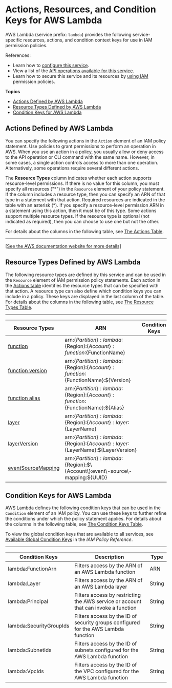 # Actions, Resources, and Condition Keys for AWS Lambda<a name="list_awslambda"></a>

AWS Lambda \(service prefix: `lambda`\) provides the following service\-specific resources, actions, and condition context keys for use in IAM permission policies\.

References:
+ Learn how to [configure this service](https://docs.aws.amazon.com/lambda/latest/dg/)\.
+ View a list of the [API operations available for this service](https://docs.aws.amazon.com/lambda/latest/dg/)\.
+ Learn how to secure this service and its resources by [using IAM](https://docs.aws.amazon.com/lambda/latest/dg/lambda-auth-and-access-control.html) permission policies\.

**Topics**
+ [Actions Defined by AWS Lambda](#awslambda-actions-as-permissions)
+ [Resource Types Defined by AWS Lambda](#awslambda-resources-for-iam-policies)
+ [Condition Keys for AWS Lambda](#awslambda-policy-keys)

## Actions Defined by AWS Lambda<a name="awslambda-actions-as-permissions"></a>

You can specify the following actions in the `Action` element of an IAM policy statement\. Use policies to grant permissions to perform an operation in AWS\. When you use an action in a policy, you usually allow or deny access to the API operation or CLI command with the same name\. However, in some cases, a single action controls access to more than one operation\. Alternatively, some operations require several different actions\.

The **Resource Types** column indicates whether each action supports resource\-level permissions\. If there is no value for this column, you must specify all resources \("\*"\) in the `Resource` element of your policy statement\. If the column includes a resource type, then you can specify an ARN of that type in a statement with that action\. Required resources are indicated in the table with an asterisk \(\*\)\. If you specify a resource\-level permission ARN in a statement using this action, then it must be of this type\. Some actions support multiple resource types\. If the resource type is optional \(not indicated as required\), then you can choose to use one but not the other\.

For details about the columns in the following table, see [The Actions Table](reference_policies_actions-resources-contextkeys.md#actions_table)\.


****  
[\[See the AWS documentation website for more details\]](http://docs.aws.amazon.com/IAM/latest/UserGuide/list_awslambda.html)

## Resource Types Defined by AWS Lambda<a name="awslambda-resources-for-iam-policies"></a>

The following resource types are defined by this service and can be used in the `Resource` element of IAM permission policy statements\. Each action in the [Actions table](#awslambda-actions-as-permissions) identifies the resource types that can be specified with that action\. A resource type can also define which condition keys you can include in a policy\. These keys are displayed in the last column of the table\. For details about the columns in the following table, see [The Resource Types Table](reference_policies_actions-resources-contextkeys.md#resources_table)\.


****  

| Resource Types | ARN | Condition Keys | 
| --- | --- | --- | 
|   [ function ](https://docs.aws.amazon.com/lambda/latest/dg/lambda-api-permissions-ref.html)  |  arn:$\{Partition\}:lambda:$\{Region\}:$\{Account\}:function:$\{FunctionName\}  |  | 
|   [ function version ](https://docs.aws.amazon.com/lambda/latest/dg/lambda-api-permissions-ref.html)  |  arn:$\{Partition\}:lambda:$\{Region\}:$\{Account\}:function:$\{FunctionName\}:$\{Version\}  |  | 
|   [ function alias ](https://docs.aws.amazon.com/lambda/latest/dg/lambda-api-permissions-ref.html)  |  arn:$\{Partition\}:lambda:$\{Region\}:$\{Account\}:function:$\{FunctionName\}:$\{Alias\}  |  | 
|   [ layer ](https://docs.aws.amazon.com/lambda/latest/dg/lambda-api-permissions-ref.html)  |  arn:$\{Partition\}:lambda:$\{Region\}:$\{Account\}:layer:$\{LayerName\}  |  | 
|   [ layerVersion ](https://docs.aws.amazon.com/lambda/latest/dg/lambda-api-permissions-ref.html)  |  arn:$\{Partition\}:lambda:$\{Region\}:$\{Account\}:layer:$\{LayerName\}:$\{LayerVersion\}  |  | 
|   [ eventSourceMapping ](https://docs.aws.amazon.com/lambda/latest/dg/lambda-api-permissions-ref.html)  |  arn:$\{Partition\}:lambda:$\{Region\}:$\{Account\}:event\-source\-mapping:$\{UUID\}  |  | 

## Condition Keys for AWS Lambda<a name="awslambda-policy-keys"></a>

AWS Lambda defines the following condition keys that can be used in the `Condition` element of an IAM policy\. You can use these keys to further refine the conditions under which the policy statement applies\. For details about the columns in the following table, see [The Condition Keys Table](reference_policies_actions-resources-contextkeys.md#context_keys_table)\.

To view the global condition keys that are available to all services, see [Available Global Condition Keys](reference_policies_condition-keys.html#AvailableKeys) in the *IAM Policy Reference*\.


****  

| Condition Keys | Description | Type | 
| --- | --- | --- | 
|   lambda:FunctionArn  | Filters access by the ARN of an AWS Lambda function | ARN | 
|   lambda:Layer  | Filters access by the ARN of an AWS Lambda layer | String | 
|   lambda:Principal  | Filters access by restricting the AWS service or account that can invoke a function | String | 
|   lambda:SecurityGroupIds  | Filters access by the ID of security groups configured for the AWS Lambda function | String | 
|   lambda:SubnetIds  | Filters access by the ID of subnets configured for the AWS Lambda function | String | 
|   lambda:VpcIds  | Filters access by the ID of the VPC configured for the AWS Lambda function | String | 